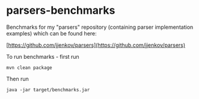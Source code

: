 # parsers-benchmarks
Benchmarks for my "parsers" repository (containing parser implementation examples) which can be found here:


[https://github.com/jjenkov/parsers](https://github.com/jjenkov/parsers)



To run benchmarks - first run 

    mvn clean package

Then run

    java -jar target/benchmarks.jar

